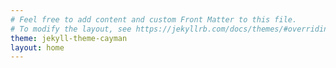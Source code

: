 ```yaml
---
# Feel free to add content and custom Front Matter to this file.
# To modify the layout, see https://jekyllrb.com/docs/themes/#overriding-theme-defaults
theme: jekyll-theme-cayman
layout: home
---
```

